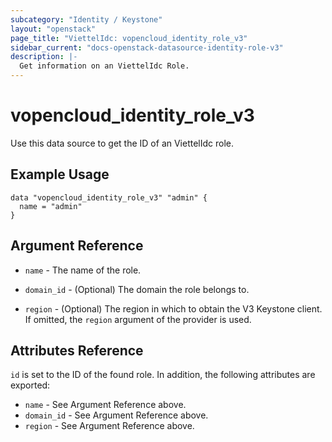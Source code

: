```yaml
---
subcategory: "Identity / Keystone"
layout: "openstack"
page_title: "ViettelIdc: vopencloud_identity_role_v3"
sidebar_current: "docs-openstack-datasource-identity-role-v3"
description: |-
  Get information on an ViettelIdc Role.
---
```


# vopencloud\_identity\_role\_v3

Use this data source to get the ID of an ViettelIdc role.

## Example Usage

```hcl
data "vopencloud_identity_role_v3" "admin" {
  name = "admin"
}
```

## Argument Reference

* `name` - The name of the role.

* `domain_id` - (Optional) The domain the role belongs to.

* `region` - (Optional) The region in which to obtain the V3 Keystone client.
    If omitted, the `region` argument of the provider is used.


## Attributes Reference

`id` is set to the ID of the found role. In addition, the following attributes
are exported:

* `name` - See Argument Reference above.
* `domain_id` - See Argument Reference above.
* `region` - See Argument Reference above.
